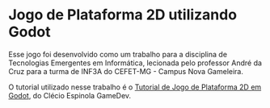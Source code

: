 # Jogo de Plataforma 2D utilizando Godot

Esse jogo foi desenvolvido como um trabalho para a disciplina de Tecnologias Emergentes em Informática, lecionada pelo professor André da Cruz para a turma de INF3A do CEFET-MG - Campus Nova Gameleira.

O tutorial utilizado nesse trabalho é o [Tutorial de Jogo de Plataforma 2D em Godot](https://youtube.com/playlist?list=PL-oJEh-N3A3Qis2H0Mi-_jaq1c5oFd2Ty), do Clécio Espinola GameDev.
